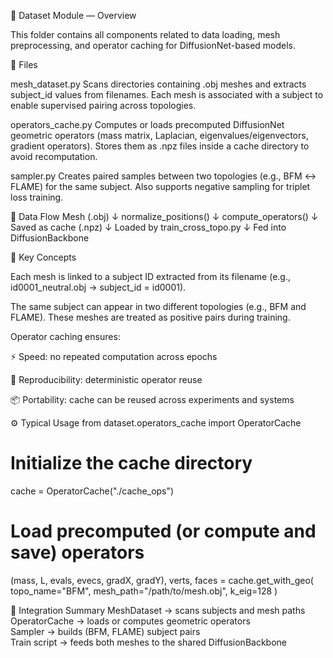 🧩 Dataset Module — Overview

This folder contains all components related to data loading, mesh preprocessing, and operator caching for DiffusionNet-based models.

📁 Files

mesh_dataset.py
Scans directories containing .obj meshes and extracts subject_id values from filenames.
Each mesh is associated with a subject to enable supervised pairing across topologies.

operators_cache.py
Computes or loads precomputed DiffusionNet geometric operators
(mass matrix, Laplacian, eigenvalues/eigenvectors, gradient operators).
Stores them as .npz files inside a cache directory to avoid recomputation.

sampler.py
Creates paired samples between two topologies (e.g., BFM ↔ FLAME)
for the same subject. Also supports negative sampling for triplet loss training.

🔄 Data Flow
Mesh (.obj)
   ↓
normalize_positions()
   ↓
compute_operators()
   ↓
Saved as cache (.npz)
   ↓
Loaded by train_cross_topo.py
   ↓
Fed into DiffusionBackbone

🧠 Key Concepts

Each mesh is linked to a subject ID extracted from its filename
(e.g., id0001_neutral.obj → subject_id = id0001).

The same subject can appear in two different topologies (e.g., BFM and FLAME).
These meshes are treated as positive pairs during training.

Operator caching ensures:

⚡ Speed: no repeated computation across epochs

🔁 Reproducibility: deterministic operator reuse

📦 Portability: cache can be reused across experiments and systems

⚙️ Typical Usage
from dataset.operators_cache import OperatorCache

# Initialize the cache directory
cache = OperatorCache("./cache_ops")

# Load precomputed (or compute and save) operators
(mass, L, evals, evecs, gradX, gradY), verts, faces = cache.get_with_geo(
    topo_name="BFM",
    mesh_path="/path/to/mesh.obj",
    k_eig=128
)

🧩 Integration Summary
MeshDataset → scans subjects and mesh paths  
OperatorCache → loads or computes geometric operators  
Sampler → builds (BFM, FLAME) subject pairs  
Train script → feeds both meshes to the shared DiffusionBackbone  
